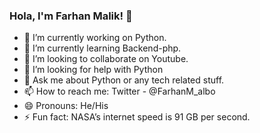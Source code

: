 ### Hola, I'm Farhan Malik! 👋

- 🔭 I’m currently working on Python.
- 🌱 I’m currently learning Backend-php.
- 👯 I’m looking to collaborate on Youtube.
- 🤔 I’m looking for help with Python 
- 💬 Ask me about Python or any tech related stuff.
- 📫 How to reach me: Twitter - @FarhanM_albo
- 😄 Pronouns: He/His
- ⚡ Fun fact: NASA’s internet speed is 91 GB per second.
